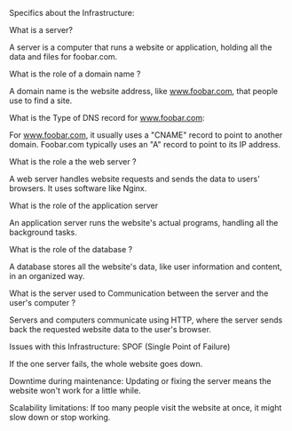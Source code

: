 Specifics about the Infrastructure:

What is a server?

A server is a computer that runs a website or application, holding all the data and files for foobar.com.

What is the role of a domain name ?

A domain name is the website address, like www.foobar.com, that people use to find a site.

What is the Type of DNS record for www.foobar.com:

For www.foobar.com, it usually uses a "CNAME" record to point to another domain. Foobar.com typically uses an "A" record to point to its IP address.

What is the role a the web server ?

A web server handles website requests and sends the data to users' browsers. It uses software like Nginx.

What is the role of the application server

An application server runs the website's actual programs, handling all the background tasks.

What is the role of the database ?

A database stores all the website's data, like user information and content, in an organized way.

What is the server used to Communication between the server and the user's computer ?

Servers and computers communicate using HTTP, where the server sends back the requested website data to the user's browser.

Issues with this Infrastructure: 
SPOF (Single Point of Failure)

If the one server fails, the whole website goes down.

Downtime during maintenance:
Updating or fixing the server means the website won't work for a little while.

Scalability limitations:
If too many people visit the website at once, it might slow down or stop working.

